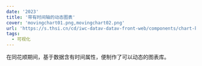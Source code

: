 ```yaml
---
date: '2023'
title: '带有时间轴的动态图表'
cover: 'movingchart01.png,movingchart02.png'
url: 'https://s.thsi.cn/cd/iwc-datav-datav-front-web/components/chart-kit/demo/light.html'
tags:
  - 可视化
---
```


在同花顺期间，基于数据含有时间属性，便制作了可以动态的图表库。
